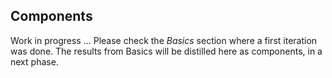 ## Components

Work in progress ... Please check the *Basics* section where a first iteration was done. The results from Basics will be distilled here as components, in a next phase.  
